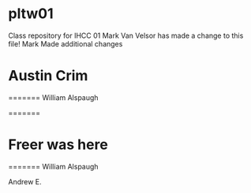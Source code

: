 # pltw01
Class repository for IHCC 01
Mark Van Velsor has made a change to this file!
Mark Made additional changes



Austin Crim
=======
=======
William Alspaugh


=======

Freer was here
=======
=======
William Alspaugh

Andrew E.

